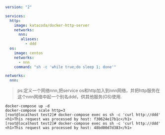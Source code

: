 ```yml
version: "2"

services:
  http:
    image: katacoda/docker-http-server
    networks:
      nnn:
       aliases:
         - ddd
  os:
    image: centos
    networks:
      - nnn
    command: "sh -c 'while true;do sleep 1; done'"

networks:
  nnn:
```

> ps:定义一个网络nnn,把service os和http加入到nnn网络，并把http服务在这个nnn网络中起一个别名ddd，供其他服务(OS)使用.

```shell
docker-compose up -d
docker-compose scale http=3
[root@localhost test2]# docker-compose exec os sh -c 'curl http://ddd'
<h1>This request was processed by host: f30624e17b1c</h1>
[root@localhost test2]# docker-compose exec os sh -c 'curl http://ddd'
<h1>This request was processed by host: 48bd00d7d383</h1>
```